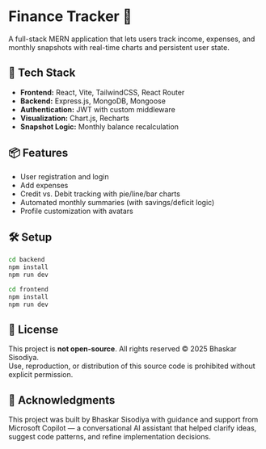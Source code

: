 # Finance Tracker 🧾

A full-stack MERN application that lets users track income, expenses, and monthly snapshots with real-time charts and persistent user state.

## 🚀 Tech Stack
- **Frontend:** React, Vite, TailwindCSS, React Router
- **Backend:** Express.js, MongoDB, Mongoose
- **Authentication:** JWT with custom middleware
- **Visualization:** Chart.js, Recharts
- **Snapshot Logic:** Monthly balance recalculation

## 📦 Features
- User registration and login
- Add expenses
- Credit vs. Debit tracking with pie/line/bar charts
- Automated monthly summaries (with savings/deficit logic)
- Profile customization with avatars

## 🛠️ Setup
```bash
cd backend
npm install
npm run dev

cd frontend
npm install
npm run dev
```

## 📄 License

This project is **not open-source**. All rights reserved © 2025 Bhaskar Sisodiya.  
Use, reproduction, or distribution of this source code is prohibited without explicit permission.

## 🤖 Acknowledgments

This project was built by Bhaskar Sisodiya with guidance and support from Microsoft Copilot — a conversational AI assistant that helped clarify ideas, suggest code patterns, and refine implementation decisions.